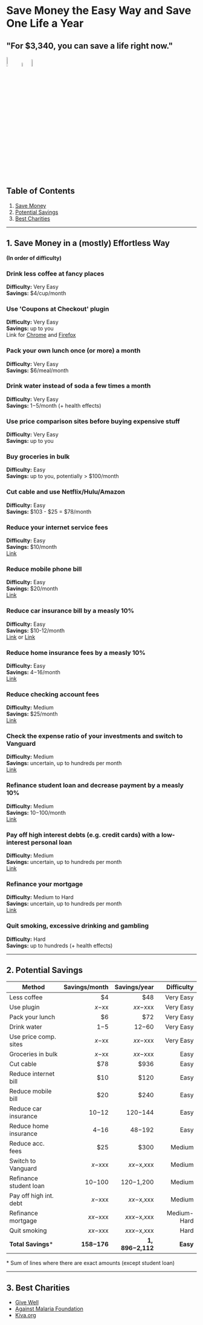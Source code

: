 # Save Money the Easy Way and Save One Life a Year

## "For $3,340, you can save a life right now."

<img src="https://image.freepik.com/free-icon/piggy-bank-with-dollar-coin_318-37770.jpg" alt="Saving Money" width="8%"><img src="https://image.flaticon.com/icons/svg/60/60682.svg" alt="arrow" width="5%"><img src="https://www.againstmalaria.com/images/logo_AMF.gif" alt="Against Malaria" width="7%">

## Table of Contents

1. [Save Money](https://github.com/codergy/savemoneyanddonate#1-save-money-effortlessly)
2. [Potential Savings](https://github.com/codergy/savemoneyanddonate#2-potential-savings)
3. [Best Charities](https://github.com/codergy/savemoneyanddonate#3-best-charities)

<hr>

## 1. Save Money in a (mostly) Effortless Way

**(In order of difficulty)**  

### Drink less coffee at fancy places
**Difficulty:** Very Easy  
**Savings:** $4/cup/month

### Use 'Coupons at Checkout' plugin
**Difficulty:** Very Easy  
**Savings:** up to you  
Link for [Chrome](https://chrome.google.com/webstore/detail/coupons-at-checkout/kegphgaihkjoophpabchkmpaknehfamb) and [Firefox](https://addons.mozilla.org/en-US/firefox/addon/coupons-at-checkout/)

### Pack your own lunch once (or more) a month
**Difficulty:** Very Easy  
**Savings:** $6/meal/month

### Drink water instead of soda a few times a month
**Difficulty:** Very Easy  
**Savings:** $1-$5/month (+ health effects)

### Use price comparison sites before buying expensive stuff
**Difficulty:** Very Easy  
**Savings:** up to you

### Buy groceries in bulk
**Difficulty:** Easy  
**Savings:** up to you, potentially > $100/month

### Cut cable and use Netflix/Hulu/Amazon
**Difficulty:** Easy  
**Savings:** $103 - $25 = $78/month

### Reduce your internet service fees
**Difficulty:** Easy  
**Savings:** $10/month  
[Link](http://broadbandnow.com/report/13-creative-ways-save-money-internet-bill/)

### Reduce mobile phone bill
**Difficulty:** Easy  
**Savings:** $20/month  
[Link](https://republicwireless.com/cell-phone-plans/)

### Reduce car insurance bill by a measly 10%
**Difficulty:** Easy  
**Savings:** $10-12/month  
[Link](https://www.nerdwallet.com/insurance/compare-car-insurance-rates) or [Link](https://geico.com)

### Reduce home insurance fees by a measly 10%
**Difficulty:** Easy  
**Savings:** $4-$16/month  
[Link](http://www.thesimpledollar.com/best-home-insurance/)

### Reduce checking account fees
**Difficulty:** Medium  
**Savings:** $25/month  
[Link](http://www.thesimpledollar.com/free-checking-account/)

### Check the expense ratio of your investments and switch to Vanguard
**Difficulty:** Medium  
**Savings:** uncertain, up to hundreds per month  
[Link](https://investor.vanguard.com/corporate-portal/)

### Refinance student loan and decrease payment by a measly 10%
**Difficulty:** Medium  
**Savings:** $10-$100/month  
[Link](https://www.sofi.com/)

### Pay off high interest debts (e.g. credit cards) with a low-interest personal loan
**Difficulty:** Medium  
**Savings:** uncertain, up to hundreds per month  
[Link](https://www.sofi.com/)

### Refinance your mortgage
**Difficulty:** Medium to Hard  
**Savings:** uncertain, up to hundreds per month  
[Link](https://www.sofi.com/)

### Quit smoking, excessive drinking and gambling
**Difficulty:** Hard  
**Savings:** up to hundreds (+ health effects)

<hr>

## 2. Potential Savings

| Method                 | Savings/month | Savings/year | Difficulty   |
| ---------------------- |--------------:| ------------:| ------------:|
| Less coffee            |         $4    |          $48 | Very Easy    |
| Use plugin             |     $x-$xx    |     $xx-$xxx | Very Easy    |
| Pack your lunch        |         $6    |          $72 | Very Easy    |
| Drink water            |      $1-$5    |      $12-$60 | Very Easy    |
| Use price comp. sites  |     $x-$xx    |     $xx-$xxx | Very Easy    |
| Groceries in bulk      |     $x-$xx    |     $xx-$xxx |      Easy    |
| Cut cable              |        $78    |         $936 |      Easy    |
| Reduce internet bill   |        $10    |         $120 |      Easy    |
| Reduce mobile bill     |        $20    |         $240 |      Easy    |
| Reduce car insurance   |    $10-$12    |    $120-$144 |      Easy    |
| Reduce home insurance  |     $4-$16    |     $48-$192 |      Easy    |
| Reduce acc. fees       |        $25    |         $300 |    Medium    |
| Switch to Vanguard     |    $x-$xxx    |   $xx-$x,xxx |    Medium    |
| Refinance student loan |   $10-$100    |  $120-$1,200 |    Medium    |
| Pay off high int. debt |    $x-$xxx    |   $xx-$x,xxx |    Medium    |
| Refinance mortgage     |   $xx-$xxx    |  $xxx-$x,xxx | Medium-Hard  |
| Quit smoking           |   $xx-$xxx    |  $xxx-$x,xxx |      Hard    |
| **Total Savings**\*    | **$158-$176** | **$1,896-$2,112** |    **Easy**    |
  
\* Sum of lines where there are exact amounts (except student loan) 

<hr>

## 3. Best Charities

- [Give Well](http://www.givewell.org/)
- [Against Malaria Foundation](https://www.againstmalaria.com/default.aspx)
- [Kiva.org](https://www.kiva.org/)
